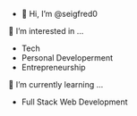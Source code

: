 - 👋 Hi, I’m @seigfred0

👀 I’m interested in ...
  - Tech
  - Personal Developerment
  - Entrepreneurship

🌱 I’m currently learning ...
  - Full Stack Web Development
 

